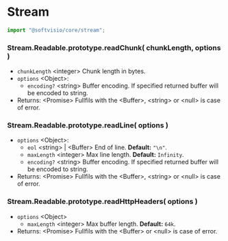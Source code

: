 # Stream

```javascript
import "@softvisio/core/stream";
```

### Stream.Readable.prototype.readChunk( chunkLength, options )

-   `chunkLength` <integer\> Chunk length in bytes.
-   `options` <Object\>:
    -   `encoding?` <string\> Buffer encoding. If specified returned buffer will be encoded to string.
-   Returns: <Promise\> Fullfils with the <Buffer\>, <string\> or <null\> is case of error.

### Stream.Readable.prototype.readLine( options )

-   `options` <Object\>:
    -   `eol` <string\> | <Buffer\> End of line. **Default:** `"\n"`.
    -   `maxLength` <integer\> Max line length. **Default:** `Infinity`.
    -   `encoding?` <string\> Buffer encoding. If specified returned buffer will be encoded to string.
-   Returns: <Promise\> Fullfils with the <Buffer\>, <string\> or <null\> is case of error.

### Stream.Readable.prototype.readHttpHeaders( options )

-   `options` <Object\>
    -   `maxLength` <integer\> Max buffer length. **Default:** `64k`.
-   Returns: <Promise\> Fullfils with the <Buffer\> or <null\> is case of error.
